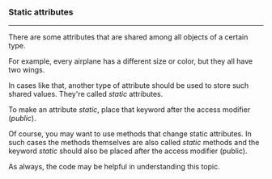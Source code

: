 ### Static attributes
***

There are some attributes that are shared among all objects of a certain type.

For example, every airplane has a different size or color, but they all have two wings.

In cases like that, another type of attribute should be used to store such shared values.
They're called *static* attributes.

To make an attribute *static*, place that keyword after the access modifier (*public*).

Of course, you may want to use methods that change static attributes. In such cases the methods
themselves are also called *static* methods and the keyword *static* should also be placed
after the access modifier (public).

As always, the code may be helpful in understanding this topic.